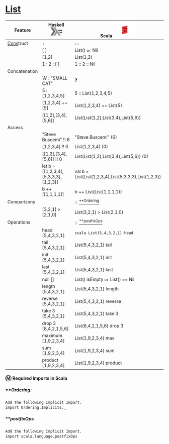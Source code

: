 # [List](https://en.wikipedia.org/wiki/List_(abstract_data_type))

| Feature         | Haskell <sup><img src="../images/602px-Haskell-Logo.svg.png" width=37 height=26><img></sup>                               | Scala <img src="../images/Scala_logo.png" width=72px height=50px><img>                                                 |
|-----------------|---------------------------------------|-------------------------------------------------------|
|  [Cons]()truct  | `:`                                   | `::`                                                  |
|                 | [ ]                                   | List() `or` Nil                                       |
|                 | [1,2]                                 | List(1,2)                                             |
|                 | 1 : 2 : [ ]                           | 1 :: 2 :: Nil                                         |
| Concatenation   |                                       |                                                       |
|                 | 'A' : "SMALL CAT"                     | ❓                                                    |
|                 | 5 : [1,2,3,4,5]                       | 5 :: List(1,2,3,4,5)                                  | 
|                 | [1,2,3,4] ++ [5]                      | List(1,2,3,4) ++ List(5)                              | 
|                 | [[1,2],[3,4],[5,6]]                   | List(List(1,2),List(3,4),List(5,6))                   |
| Access          |                                       |                                                       |
|                 | "Steve Buscemi" !! 6                  | "Steve Buscemi" (6)                                   |
|                 | [1,2,3,4] !! 0                        | List(1,2,3,4) (0)                                     | 
|                 | [[1,2],[3,4],[5,6]] !! 0              | List(List(1,2),List(3,4),List(5,6)) (0)               |
|                 | let b = [[1,2,3,4],[5,3,3,3],[1,2,3]] | val b = List(List(1,2,3,4),List(5,3,3,3),List(1,2,3)) |
|                 | b ++ [[1,1,1,1]]                      | b ++ List(List(1,1,1,1))                              | 
| Comparisons     |                                       | :bulb: [<sup>**Ordering</sup>](#Ordering)             |
|                 | [3,2,1] > [2,1,0]                     | List(3,2,1) > List(2,1,0)                             | 
| Operations      |                                       | :bulb: [<sup>**postfixOps</sup>](#postfixOps)         |
|                 | head [5,4,3,2,1]                      | ```scala List(5,4,3,2,1) head```                      |
|                 | tail [5,4,3,2,1]                      | List(5,4,3,2,1) tail                                  |
|                 | init [5,4,3,2,1]                      | List(5,4,3,2,1) init                                  |
|                 | last [5,4,3,2,1]                      | List(5,4,3,2,1) last                                  |
|                 | null []                               | List() isEmpty `or` List() == Nil                     |
|                 | length [5,4,3,2,1]                    | List(5,4,3,2,1) length                                |
|                 | reverse [5,4,3,2,1]                   | List(5,4,3,2,1) reverse                               |
|                 | take 3 [5,4,3,2,1]                    | List(5,4,3,2,1) take 3                                |
|                 | drop 3 [8,4,2,1,5,6]                  | List(8,4,2,1,5,6) drop 3                              |
|                 | maximum [1,9,2,3,4]                   | List(1,9,2,3,4) max                                   |
|                 | sum [1,9,2,3,4]                       | List(1,9,2,3,4) sum                                   |
|                 | product [1,9,2,3,4]                   | List(1,9,2,3,4) product                               |


#### :m: Required Imports in Scala

##### **Ordering: 
    Add the following Implicit Import.
    import Ordering.Implicits._
    
##### **postfixOps
    Add the following Implicit Import.
    import scala.language.postfixOps


